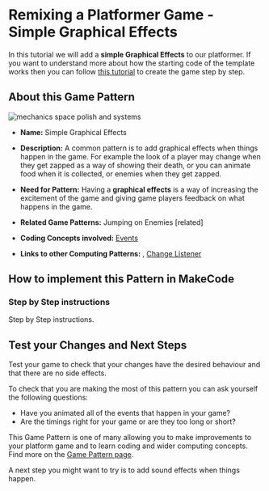 # Remixing a Platformer Game - Simple Graphical Effects

In this tutorial we will add a **simple Graphical Effects** to our platformer.
If you want to understand more about how the starting code of the template works then you can follow [this tutorial](https://arcade.makecode.com/beta#tutorial:https://github.com/mickfuzz/makecode-platformer-101)
 to create the game step by step.

## About this Game Pattern

![mechanics space polish and systems](https://raw.githubusercontent.com/mickfuzz/makecode-platformer-101/master/images/patterns/gameMechanics_more_levels.jpg)

* **Name:** Simple Graphical Effects

* **Description:** A common pattern is to add graphical effects when things happen in the game. For example the look of a player may change
when they get zapped as a way of showing their death, or you can animate food when it is collected, or enemies when they get zapped. 

* **Need for Pattern:** Having a **graphical effects** is a way of increasing the excitement of the game and giving game players 
feedback on what happens in the game. 

* **Related Game Patterns:** Jumping on Enemies [related] 

* **Coding Concepts involved:** [Events](learningDimensions#events)

* **Links to other Computing Patterns:** , [Change Listener](learningDimensions#change-listener)

## How to implement this Pattern in MakeCode

### Step by Step instructions
Step by Step instructions.

## Test your Changes and Next Steps

Test your game to check that your changes have the desired behaviour and that there are no side effects. 

To check that you are making the most of this pattern you can ask yourself the following questions:

* Have you animated all of the events that happen in your game? 
* Are the timings right for your game or are they too long or short?

This Game Pattern is one of many allowing you to make improvements to your platform game and to learn coding and wider computing concepts. 
Find more on the [Game Pattern page](gamePatterns.md). 

A next step you might want to try is to add sound effects when things happen. 
          
